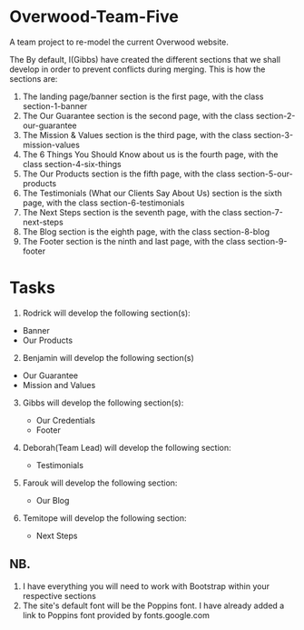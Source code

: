 # Overwood-Team-Five
A team project to re-model the current Overwood website.

The By default, I(Gibbs) have created the different sections that we shall develop in order to prevent conflicts during merging.
This is how the sections are:
1. The landing page/banner section is the first page, with the class section-1-banner
2. The Our Guarantee section is the second page, with the class section-2-our-guarantee
3. The Mission & Values section is the third page, with the class section-3-mission-values
4. The 6 Things You Should Know about us is the fourth page, with the class section-4-six-things
5. The Our Products section is the fifth page, with the class section-5-our-products
6. The Testimonials (What our Clients Say About Us) section is the sixth page, with the class section-6-testimonials
7. The Next Steps section is the seventh page, with the class section-7-next-steps
8. The Blog section is the eighth page, with the class section-8-blog
9. The Footer section is the ninth and last page, with the class section-9-footer

# Tasks
1. Rodrick will develop the following section(s):
  - Banner
  - Our Products
  
2. Benjamin will develop the following section(s)
  - Our Guarantee
  - Mission and Values
  
3. Gibbs will develop the following section(s):
   - Our Credentials
   - Footer
  
4. Deborah(Team Lead) will develop the following section:
   - Testimonials
   
5. Farouk will develop the following section:
   - Our Blog
   
6. Temitope will develop the following section:
   - Next Steps
   
## NB. 
1. I have everything you will need to work with Bootstrap within your respective sections
2. The site's default font will be the Poppins font. I have already added a link to Poppins font provided by fonts.google.com

   
